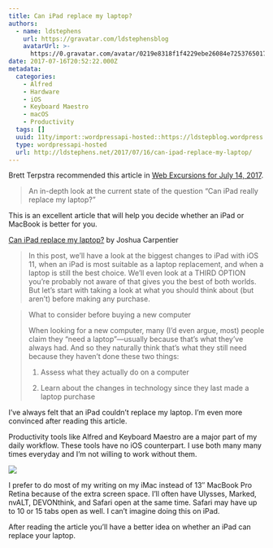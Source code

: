 ```yaml
---
title: Can iPad replace my laptop?
authors:
  - name: ldstephens
    url: https://gravatar.com/ldstephensblog
    avatarUrl: >-
      https://0.gravatar.com/avatar/0219e8318f1f4229ebe26084e7253765017f43ca0c631be37dc6d0b8ad6e40a4?s=96&d=identicon&r=G
date: 2017-07-16T20:52:22.000Z
metadata:
  categories:
    - Alfred
    - Hardware
    - iOS
    - Keyboard Maestro
    - macOS
    - Productivity
  tags: []
  uuid: 11ty/import::wordpressapi-hosted::https://ldstepblog.wordpress.com/?p=802
  type: wordpressapi-hosted
  url: http://ldstephens.net/2017/07/16/can-ipad-replace-my-laptop/
---
```

Brett Terpstra recommended this article in [Web Excursions for July 14, 2017](http://brettterpstra.com/2017/07/14/web-excursions-for-july-14-2017-chrome-edition/).

> An in-depth look at the current state of the question “Can iPad really replace my laptop?”

This is an excellent article that will help you decide whether an iPad or MacBook is better for you.

[Can iPad replace my laptop?](https://blog.enjoy.com/2017/07/07/ipad/) by Joshua Carpentier

> In this post, we’ll have a look at the biggest changes to iPad with iOS 11, when an iPad is most suitable as a laptop replacement, and when a laptop is still the best choice. We’ll even look at a THIRD OPTION you’re probably not aware of that gives you the best of both worlds. But let’s start with taking a look at what you should think about (but aren’t) before making any purchase.

> What to consider before buying a new computer
> 
> When looking for a new computer, many (I’d even argue, most) people claim they “need a laptop”—usually because that’s what they’ve always had. And so they naturally think that’s what they still need because they haven’t done these two things:
> 
> 1.  Assess what they actually do on a computer
> 
> 1.  Learn about the changes in technology since they last made a laptop purchase

I’ve always felt that an iPad couldn’t replace my laptop. I’m even more convinced after reading this article.

Productivity tools like Alfred and Keyboard Maestro are a major part of my daily workflow. These tools have no iOS counterpart. I use both many many times everyday and I’m not willing to work without them.

![](assets/screenshot-of-alfred-preferenc-aC9RqGsKdYc3.png)

I prefer to do most of my writing on my iMac instead of 13″ MacBook Pro Retina because of the extra screen space. I’ll often have Ulysses, Marked, nvALT, DEVONthink, and Safari open at the same time. Safari may have up to 10 or 15 tabs open as well. I can’t imagine doing this on iPad.

After reading the article you’ll have a better idea on whether an iPad can replace your laptop.